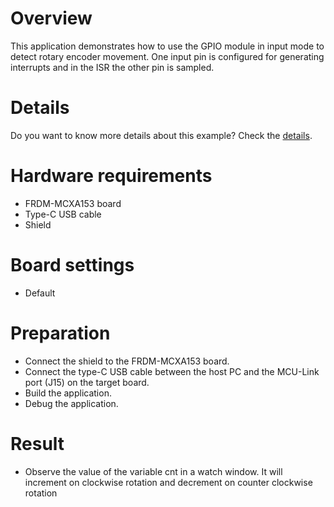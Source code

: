 Overview
========
This application demonstrates how to use the GPIO module in input mode to detect rotary encoder movement.
One input pin is configured for generating interrupts and in the ISR the other pin is sampled.

Details
====================
Do you want to know more details about this example? Check the [details](./readme_details.md).

Hardware requirements
=====================
- FRDM-MCXA153 board
- Type-C USB cable
- Shield

Board settings
==============
- Default

Preparation
===========
- Connect the shield to the FRDM-MCXA153 board.
- Connect the type-C USB cable between the host PC and the MCU-Link port (J15) on the target board.
- Build the application.
- Debug the application.

Result
======
- Observe the value of the variable cnt in a watch window. It will increment on clockwise rotation and decrement on counter clockwise rotation

